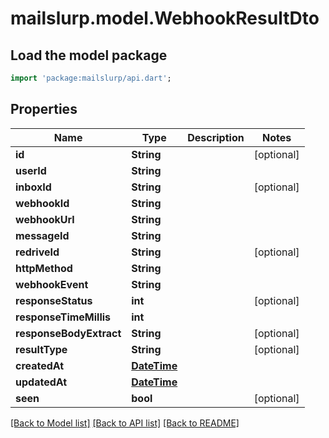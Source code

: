 # mailslurp.model.WebhookResultDto

## Load the model package
```dart
import 'package:mailslurp/api.dart';
```

## Properties
Name | Type | Description | Notes
------------ | ------------- | ------------- | -------------
**id** | **String** |  | [optional] 
**userId** | **String** |  | 
**inboxId** | **String** |  | [optional] 
**webhookId** | **String** |  | 
**webhookUrl** | **String** |  | 
**messageId** | **String** |  | 
**redriveId** | **String** |  | [optional] 
**httpMethod** | **String** |  | 
**webhookEvent** | **String** |  | 
**responseStatus** | **int** |  | [optional] 
**responseTimeMillis** | **int** |  | 
**responseBodyExtract** | **String** |  | [optional] 
**resultType** | **String** |  | [optional] 
**createdAt** | [**DateTime**](DateTime) |  | 
**updatedAt** | [**DateTime**](DateTime) |  | 
**seen** | **bool** |  | [optional] 

[[Back to Model list]](../README#documentation-for-models) [[Back to API list]](../README#documentation-for-api-endpoints) [[Back to README]](../README)


